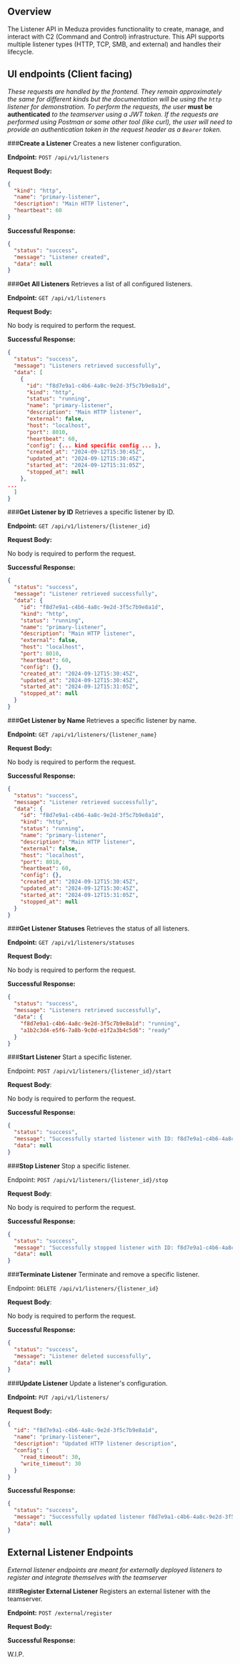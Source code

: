 ## **Overview**

The Listener API in Meduza provides functionality to create, manage, and interact with C2 (Command and Control) infrastructure. This API supports multiple listener types (HTTP, TCP, SMB, and external) and handles their lifecycle.

## **UI endpoints (Client facing)**

*These requests are handled by the frontend. They remain approximately the same for different kinds but the documentation will be using the ``http`` listener for demonstration. To perform the requests, the user* **must be authenticated** *to the teamserver using a JWT token. If the requests are performed using Postman or some other tool (like curl), the user will need to provide an authentication token in the request header as a ``Bearer`` token.*

###**Create a Listener**
Creates a new listener configuration.

**Endpoint:** ``POST /api/v1/listeners``

**Request Body:**
```json
{
  "kind": "http",
  "name": "primary-listener",
  "description": "Main HTTP listener",
  "heartbeat": 60
}
```
**Successful Response:**
```json
{
  "status": "success",
  "message": "Listener created",
  "data": null
}
```

###**Get All Listeners**
Retrieves a list of all configured listeners.

**Endpoint:** ``GET /api/v1/listeners``

**Request Body:**

No body is required to perform the request.

**Successful Response:**
```json
{
  "status": "success",
  "message": "Listeners retrieved successfully",
  "data": [
    {
      "id": "f8d7e9a1-c4b6-4a8c-9e2d-3f5c7b9e8a1d",
      "kind": "http",
      "status": "running",
      "name": "primary-listener",
      "description": "Main HTTP listener",
      "external": false,
      "host": "localhost",
      "port": 8010,
      "heartbeat": 60,
      "config": {... kind specific config ... },
      "created_at": "2024-09-12T15:30:45Z",
      "updated_at": "2024-09-12T15:30:45Z",
      "started_at": "2024-09-12T15:31:05Z",
      "stopped_at": null
    },
...
  ]
}
```

###**Get Listener by ID**
Retrieves a specific listener by ID.

**Endpoint:** ``GET /api/v1/listeners/{listener_id}``

**Request Body:**

No body is required to perform the request.

**Successful Response:**
```json
{
  "status": "success",
  "message": "Listener retrieved successfully",
  "data": {
    "id": "f8d7e9a1-c4b6-4a8c-9e2d-3f5c7b9e8a1d",
    "kind": "http",
    "status": "running",
    "name": "primary-listener",
    "description": "Main HTTP listener",
    "external": false,
    "host": "localhost",
    "port": 8010,
    "heartbeat": 60,
    "config": {},
    "created_at": "2024-09-12T15:30:45Z",
    "updated_at": "2024-09-12T15:30:45Z",
    "started_at": "2024-09-12T15:31:05Z",
    "stopped_at": null
  }
}
```

###**Get Listener by Name**
Retrieves a specific listener by name.

**Endpoint:** ``GET /api/v1/listeners/{listener_name}``

**Request Body:**

No body is required to perform the request.

**Successful Response:**
```json
{
  "status": "success",
  "message": "Listener retrieved successfully",
  "data": {
    "id": "f8d7e9a1-c4b6-4a8c-9e2d-3f5c7b9e8a1d",
    "kind": "http",
    "status": "running",
    "name": "primary-listener",
    "description": "Main HTTP listener",
    "external": false,
    "host": "localhost",
    "port": 8010,
    "heartbeat": 60,
    "config": {},
    "created_at": "2024-09-12T15:30:45Z",
    "updated_at": "2024-09-12T15:30:45Z",
    "started_at": "2024-09-12T15:31:05Z",
    "stopped_at": null
  }
}
```

###**Get Listener Statuses**
Retrieves the status of all listeners.

**Endpoint:** ``GET /api/v1/listeners/statuses``

**Request Body:**

No body is required to perform the request.

**Successful Response:**
```json
{
  "status": "success",
  "message": "Listeners retrieved successfully",
  "data": {
    "f8d7e9a1-c4b6-4a8c-9e2d-3f5c7b9e8a1d": "running",
    "a1b2c3d4-e5f6-7a8b-9c0d-e1f2a3b4c5d6": "ready"
  }
}
```

###**Start Listener**
Start a specific listener.

Endpoint: ``POST /api/v1/listeners/{listener_id}/start``

**Request Body**:

No body is required to perform the request.

**Successful Response:**
```json
{
  "status": "success",
  "message": "Successfully started listener with ID: f8d7e9a1-c4b6-4a8c-9e2d-3f5c7b9e8a1d",
  "data": null
}
```

###**Stop Listener**
Stop a specific listener.

Endpoint: ``POST /api/v1/listeners/{listener_id}/stop``

**Request Body**:

No body is required to perform the request.

**Successful Response:**
```json
{
  "status": "success",
  "message": "Successfully stopped listener with ID: f8d7e9a1-c4b6-4a8c-9e2d-3f5c7b9e8a1d",
  "data": null
}
```

###**Terminate Listener**
Terminate and remove a specific listener.

Endpoint: ``DELETE /api/v1/listeners/{listener_id}``

**Request Body**:

No body is required to perform the request.

**Successful Response:**
```json
{
  "status": "success",
  "message": "Listener deleted successfully",
  "data": null
}
```

###**Update Listener**
Update a listener's configuration.

**Endpoint:** ``PUT /api/v1/listeners/``

**Request Body:**
```json
{
  "id": "f8d7e9a1-c4b6-4a8c-9e2d-3f5c7b9e8a1d",
  "name": "primary-listener",
  "description": "Updated HTTP listener description",
  "config": {
    "read_timeout": 30,
    "write_timeout": 30
  }
}
```

**Successful Response:**
```json
{
  "status": "success",
  "message": "Successfully updated listener f8d7e9a1-c4b6-4a8c-9e2d-3f5c7b9e8a1d",
  "data": null
}
```

## **External Listener Endpoints**

*External listener endpoints are meant for externally deployed listeners to register and integrate themselves with the teamserver*

###**Register External Listener**
Registers an external listener with the teamserver.

**Endpoint:** ``POST /external/register``

**Request Body:**

**Successful Response:**

W.I.P.